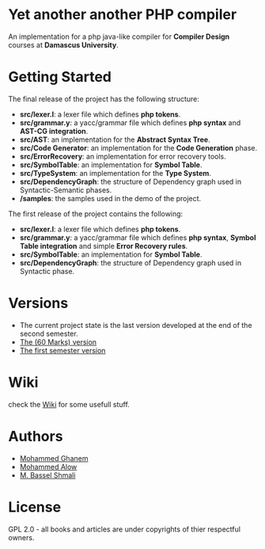 # Yet another another PHP compiler
An implementation for a php java-like compiler for **Compiler Design** courses at **Damascus University**.   

# Getting Started
The final release of the project has the following structure:
* **src/lexer.l**: a lexer file which defines **php tokens**.
* **src/grammar.y**: a yacc/grammar file which defines **php syntax** and **AST-CG integration**.
* **src/AST**: an implementation for the **Abstract Syntax Tree**.
* **src/Code Generator**: an implementation for the **Code Generation** phase.
* **src/ErrorRecovery**: an implementation for error recovery tools.
* **src/SymbolTable**: an implementation for **Symbol Table**.
* **src/TypeSystem**: an implementation for the **Type System**.
* **src/DependencyGraph**: the structure of Dependency graph used in Syntactic-Semantic phases.
* **/samples**: the samples used in the demo of the project.

The first release of the project contains the following:
* **src/lexer.l**: a lexer file which defines **php tokens**.
* **src/grammar.y**: a yacc/grammar file which defines **php syntax**, **Symbol Table integration** and simple **Error Recovery rules**.
* **src/SymbolTable**: an implementation for **Symbol Table**.
* **src/DependencyGraph**: the structure of Dependency graph used in Syntactic phase.

# Versions
- The current project state is the last version developed at the end of the second semester.
- [The (60 Marks) version](https://github.com/yaapc/php_comp/archive/2.0.zip(Download))
- [The first semester version](https://github.com/yaapc/php_comp/archive/v1.0.zip(Download))

# Wiki
check the [Wiki](https://github.com/yaapc/php_comp/wiki) for some usefull stuff.

# Authors
* [Mohammed Ghanem](https://github.com/ghanem-mhd)
* [Mohammed Alow](https://github.com/m-alow)
* [M. Bassel Shmali](https://github.com/bass3l)

# License
GPL 2.0 - all books and articles are under copyrights of thier respectful owners.
